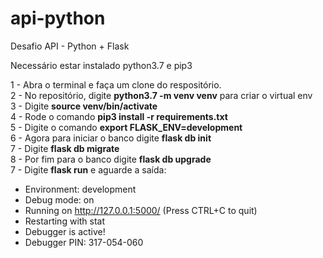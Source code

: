 # api-python
Desafio API - Python + Flask

Necessário estar instalado python3.7 e pip3

1 - Abra o terminal e faça um clone do respositório. <br>
2 - No repositório, digite **python3.7 -m venv venv** para criar o virtual env <br>
3 - Digite **source venv/bin/activate** <br>
4 - Rode o comando **pip3 install -r requirements.txt** <br>
5 - Digite o comando **export FLASK_ENV=development** <br>
6 - Agora para iniciar o banco digite **flask db init** <br>
7 - Digite **flask db migrate** <br>
8 - Por fim para o banco digite **flask db upgrade** <br>
7 - Digite **flask run** e aguarde a saída: <br>
 
 * Environment: development
 * Debug mode: on
 * Running on http://127.0.0.1:5000/ (Press CTRL+C to quit)
 * Restarting with stat
 * Debugger is active!
 * Debugger PIN: 317-054-060
